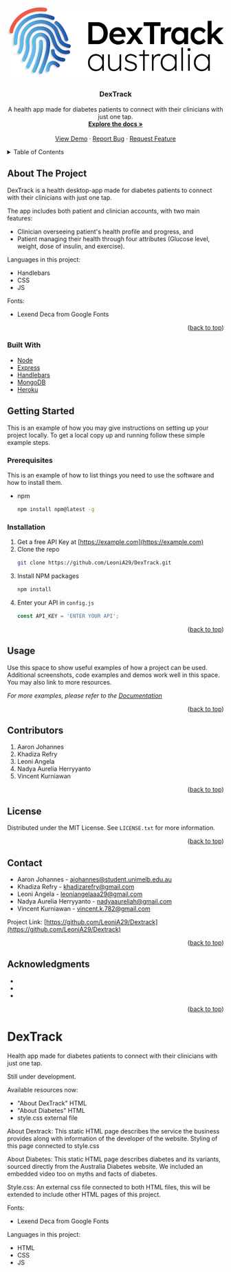 <div id="top"></div>

<!-- PROJECT LOGO -->
<br />
<div align="center">
  <a href="https://github.com/LeoniA29/DexTrack">
    <img src="resources/logo.png" alt="Logo">
  </a>

<h3 align="center">DexTrack</h3>

  <p align="center">
    A health app made for diabetes patients to connect with their clinicians with just one tap.
    <br />
    <a href="https://github.com/LeoniA29/DexTrack"><strong>Explore the docs »</strong></a>
    <br />
    <br />
    <a href="https://github.com/github_username/repo_name">View Demo</a>
    ·
    <a href="https://github.com/github_username/repo_name/issues">Report Bug</a>
    ·
    <a href="https://github.com/github_username/repo_name/issues">Request Feature</a>
  </p>
</div>



<!-- TABLE OF CONTENTS -->
<details>
  <summary>Table of Contents</summary>
  <ol>
    <li>
      <a href="#about-the-project">About The Project</a>
      <ul>
        <li><a href="#built-with">Built With</a></li>
      </ul>
    </li>
    <li>
      <a href="#getting-started">Getting Started</a>
      <ul>
        <li><a href="#prerequisites">Prerequisites</a></li>
        <li><a href="#installation">Installation</a></li>
      </ul>
    </li>
    <li><a href="#usage">Usage</a></li>
    <li><a href="#contribors">Contributors</a></li>
    <li><a href="#license">License</a></li>
    <li><a href="#contact">Contact</a></li>
    <li><a href="#acknowledgments">Acknowledgments</a></li>
  </ol>
</details>



<!-- ABOUT THE PROJECT -->
## About The Project

DexTrack is a health desktop-app made for diabetes patients to connect with their clinicians with just one tap.

The app includes both patient and clinician accounts, with two main features:
* Clinician overseeing patient's health profile and progress, and 
* Patient managing their health through four attributes (Glucose level, weight, dose of insulin, and exercise).

Languages in this project:
* Handlebars
* CSS
* JS


Fonts:
* Lexend Deca from Google Fonts

<p align="right">(<a href="#top">back to top</a>)</p>



### Built With

* [Node](https://nodejs.org/en/)
* [Express](https://expressjs.com/)
* [Handlebars](https://handlebarsjs.com/)
* [MongoDB](https://www.mongodb.com/)
* [Heroku](https://www.heroku.com/)



<!-- GETTING STARTED -->
## Getting Started

This is an example of how you may give instructions on setting up your project locally.
To get a local copy up and running follow these simple example steps.

### Prerequisites

This is an example of how to list things you need to use the software and how to install them.
* npm
  ```sh
  npm install npm@latest -g
  ```

### Installation

1. Get a free API Key at [https://example.com](https://example.com)
2. Clone the repo
   ```sh
   git clone https://github.com/LeoniA29/DexTrack.git
   ```
3. Install NPM packages
   ```sh
   npm install
   ```
4. Enter your API in `config.js`
   ```js
   const API_KEY = 'ENTER YOUR API';
   ```

<p align="right">(<a href="#top">back to top</a>)</p>



<!-- USAGE EXAMPLES -->
## Usage

Use this space to show useful examples of how a project can be used. Additional screenshots, code examples and demos work well in this space. You may also link to more resources.

_For more examples, please refer to the [Documentation](https://example.com)_

<p align="right">(<a href="#top">back to top</a>)</p>



<!-- CONTRIBORS -->
## Contributors

1. Aaron Johannes 
2. Khadiza Refry
3. Leoni Angela
4. Nadya Aurelia Herryyanto 
5. Vincent Kurniawan

<p align="right">(<a href="#top">back to top</a>)</p>



<!-- LICENSE -->
## License

Distributed under the MIT License. See `LICENSE.txt` for more information.

<p align="right">(<a href="#top">back to top</a>)</p>



<!-- CONTACT -->
## Contact

- Aaron Johannes - ajohannes@student.unimelb.edu.au
- Khadiza Refry - khadizarefry@gmail.com
- Leoni Angela - leoniangelaaa29@gmail.com
- Nadya Aurelia Herryyanto - nadyaaureliah@gmail.com
- Vincent Kurniawan - vincent.k.782@gmail.com

Project Link: [https://github.com/LeoniA29/Dextrack](https://github.com/LeoniA29/Dextrack)

<p align="right">(<a href="#top">back to top</a>)</p>



<!-- ACKNOWLEDGMENTS -->
## Acknowledgments

* []()
* []()
* []()

<p align="right">(<a href="#top">back to top</a>)</p>

# DexTrack

Health app made for diabetes patients to connect with their clinicians with just one tap.

Still under development.

Available resources now:
- "About DexTrack" HTML
- "About Diabetes" HTML
- style.css external file

About Dextrack:
  This static HTML page describes the service the business provides along with information of the developer of the website. Styling of this page connected to style.css
  
About Diabetes:
  This static HTML page describes diabetes and its variants, sourced directly from the Australia Diabetes website. We included an embedded video too on myths and facts of diabetes.
  
Style.css:
  An external css file connected to both HTML files, this will be extended to include other HTML pages of this project.
  
Fonts:
- Lexend Deca from Google Fonts

Languages in this project:
- HTML
- CSS
- JS













